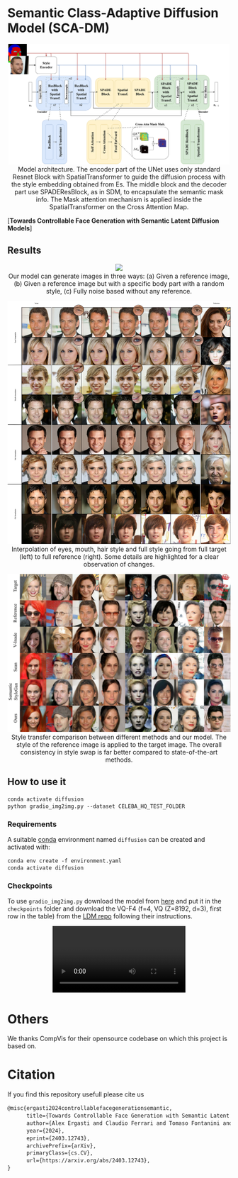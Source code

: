 # Semantic Class-Adaptive Diffusion Model (SCA-DM) 

<p align="center">
<img src=assets/Architecture.svg width=500/><br>
Model architecture. The encoder part of the UNet uses only standard Resnet
Block with SpatialTransformer to guide the diffusion process with the style embedding
obtained from Es. The middle block and the decoder part use SPADEResBlock, as in
SDM, to encapsulate the semantic mask info. The Mask attention mechanism is applied
inside the SpatialTransformer on the Cross Attention Map.
</p>

[**Towards Controllable Face Generation with Semantic Latent Diffusion Models**]



## Results

<p align="center">
<img src=assets/model_capability.svg width=500/><br>
Our model can generate images in three ways: (a) Given a reference image, (b) Given a reference image but with a specific body part with a random style, (c) Fully noise based without any reference.
</p>


<p align="center">
<img src=assets/interpolation.svg /><br>
Interpolation of eyes, mouth, hair style and full style going from full target
(left) to full reference (right). Some details are highlighted for a clear observation of
changes.
</p>

<p align="center">
<img src=assets/Style_swap.svg /><br>
Style transfer comparison between different methods and our model. The style
of the reference image is applied to the target image. The overall consistency in style
swap is far better compared to state-of-the-art methods.
</p>



## How to use it
```
conda activate diffusion
python gradio_img2img.py --dataset CELEBA_HQ_TEST_FOLDER
```

### Requirements
A suitable [conda](https://conda.io/) environment named `diffusion` can be created
and activated with:

```
conda env create -f environment.yaml
conda activate diffusion
```

### Checkpoints
To use ```gradio_img2img.py``` download the model from [here](https://drive.google.com/file/d/1dZ4XQv8i3T2vtHnCuSsKXelz__pvUhdj/view?usp=sharing) and put it in the `checkpoints` folder and download the VQ-F4 (f=4, VQ (Z=8192, d=3), first row in the table) from the [LDM repo](https://github.com/CompVis/latent-diffusion) following their instructions.

<p align="center">
<video src="https://github.com/ErgastiAlex/LDM-Diffusion-sem/assets/20249175/390c24a6-4aee-458c-8028-eaf845174807" />

# Others
We thanks CompVis for their opensource codebase on which this project is based on.

# Citation
If you find this repository usefull please cite us
```tex
@misc{ergasti2024controllablefacegenerationsemantic,
      title={Towards Controllable Face Generation with Semantic Latent Diffusion Models}, 
      author={Alex Ergasti and Claudio Ferrari and Tomaso Fontanini and Massimo Bertozzi and Andrea Prati},
      year={2024},
      eprint={2403.12743},
      archivePrefix={arXiv},
      primaryClass={cs.CV},
      url={https://arxiv.org/abs/2403.12743}, 
}
```




</p>
